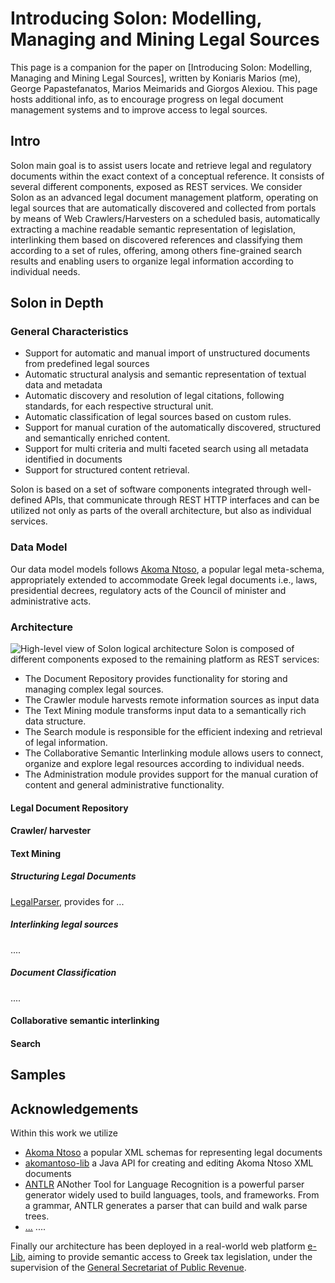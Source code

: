 # Introducing Solon: Modelling, Managing and Mining Legal Sources

This page is a companion for the paper on [Introducing Solon: Modelling, Managing and Mining Legal Sources], written by Koniaris Marios (me), George Papastefanatos, Marios Meimarids and Giorgos Alexiou. This page hosts additional info, as to encourage progress on legal document management systems and  to improve access to legal sources.

## Intro
Solon main goal is to assist users locate and retrieve legal and regulatory documents within the exact context of a conceptual reference. It consists of several different components, exposed as REST services. We consider Solon as an advanced legal document management platform, operating on legal sources that are automatically discovered and collected from portals by means of Web Crawlers/Harvesters on a scheduled basis, automatically extracting a machine readable semantic representation of legislation, interlinking them based on discovered references and classifying them  according to a set of rules, offering, among others fine-grained search results and  enabling users to organize legal information according to individual needs.

## Solon in Depth

### General Characteristics

* Support for automatic and manual import of unstructured documents from predefined legal sources 
* Automatic structural analysis and semantic representation of textual data and metadata
* Automatic discovery and resolution of legal citations, following standards, for each respective structural unit.
* Automatic classification of legal sources based on custom rules.
* Support for manual curation of the automatically discovered, structured and semantically enriched content.
* Support for multi criteria and multi faceted search using all metadata identified in documents
* Support for structured content retrieval.

Solon is based on a set of software components integrated through well-defined APIs, that communicate through REST HTTP interfaces and can be utilized not only as parts of the overall architecture, but also as individual services.

### Data Model
Our data model models follows  [Akoma Ntoso](http://www.akomantoso.org/), 
a popular legal meta-schema, appropriately extended to accommodate Greek legal documents i.e., laws, presidential decrees, regulatory acts of the Council of minister and administrative acts.

### Architecture

![High-level view of Solon logical architecture](https://raw.githubusercontent.com/mkoniari/Solon/master/figures/arc.png "High-level view of Solon logical architecture")
Solon is composed of different components exposed to the remaining platform as REST services:
* The Document Repository provides functionality for storing and managing complex legal sources. 
* The Crawler module harvests remote information sources as input data 
* The Text Mining module transforms input data to a semantically rich data structure. 
* The Search module is responsible for the efficient indexing and retrieval of legal information.
* The Collaborative Semantic Interlinking module allows users to connect, organize and explore legal resources according to individual needs. 
* The Administration module provides support for the manual curation of content and general administrative functionality.


#### Legal Document Repository

#### Crawler/ harvester

#### Text Mining
##### Structuring Legal Documents
[LegalParser](https://github.com/mkoniari/LegalParser), provides for ...


##### Interlinking legal sources
....
##### Document Classification
....

#### Collaborative semantic interlinking

#### Search

## Samples

## Acknowledgements
Within this work we utilize 
* [Akoma Ntoso](http://www.akomantoso.org/) a popular XML schemas for representing legal documents
* [akomantoso-lib](http://kohsah.github.io/akomantoso-lib/) a Java API for creating and editing Akoma Ntoso XML documents
* [ANTLR](http://www.antlr.org/) ANother Tool for Language Recognition is a powerful parser generator widely used to build languages, tools, and frameworks. From a grammar, ANTLR generates a parser that can build and walk parse trees.
* [...](...)  ....

Finally our architecture has been deployed in a real-world web platform [e-Lib](http://www.publicrevenue.gr/elib/), aiming to provide semantic access to Greek tax legislation, under the supervision of the [General Secretariat of Public Revenue](www.publicrevenue.gr).

